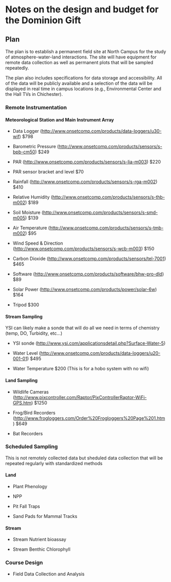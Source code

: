 # Notes on the design and budget for the Dominion Gift

## Plan

The plan is to establish a permanent field site at North Campus for the study of atmosphere-water-land interactions.  The site will have equipment for remote data collection as well as permanent plots that will be sampled repeatedly.

The plan also includes specifications for data storage and accessibility. All of the data will be publicly available and a selection of the data will be displayed in real time in campus locations (e.g., Environmental Center and the Hall TVs in Chichester).

### Remote Instrumentation 

#### Meteorological Station and Main Instrument Array
    
* Data Logger (http://www.onsetcomp.com/products/data-loggers/u30-wif) $798

* Barometric Pressure (http://www.onsetcomp.com/products/sensors/s-bpb-cm50) $249

* PAR (http://www.onsetcomp.com/products/sensors/s-lia-m003) $220
        
* PAR sensor bracket and level $70
    
* Rainfall (http://www.onsetcomp.com/products/sensors/s-rga-m002) $410

* Relative Humidity (http://www.onsetcomp.com/products/sensors/s-thb-m002) $189

* Soil Moisture (http://www.onsetcomp.com/products/sensors/s-smd-m005) $139

* Air Temperature (http://www.onsetcomp.com/products/sensors/s-tmb-m002) $95

* Wind Speed & Direction (http://www.onsetcomp.com/products/sensors/s-wcb-m003) $150

* Carbon Dioxide (http://www.onsetcomp.com/products/sensors/tel-7001) $465
 
* Software (http://www.onsetcomp.com/products/software/bhw-pro-dld) $89   

* Solar Power (http://www.onsetcomp.com/products/power/solar-6w) $164

* Tripod $300

#### Stream Sampling

YSI can likely make a sonde that will do all we need in terms of chemistry (temp, DO, Turbidity, etc...)

* YSI sonde (http://www.ysi.com/applicationsdetail.php?Surface-Water-5)

*  Water Level (http://www.onsetcomp.com/products/data-loggers/u20-001-01) $495

*  Water Temperature $200 (This is for a hobo system with no wifi)
    

#### Land Sampling

* Wildlife Cameras (http://www.pixcontroller.com/Raptor/PixControllerRaptor-WiFi-GPS.htm) $1250

* Frog/Bird Recorders (http://www.frogloggers.com/Order%20Frogloggers%20Page%201.htm) $649

* Bat Recorders

### Scheduled Sampling

This is not remotely collected data but sheduled data collection that will be repeated regularly with standardized methods

#### Land 

* Plant Phenology

* NPP

* Pit Fall Traps

* Sand Pads for Mammal Tracks

#### Stream

* Stream Nutrient bioassay

* Stream Benthic Chlorophyll
 
### Course Design

* Field Data Collection and Analysis

